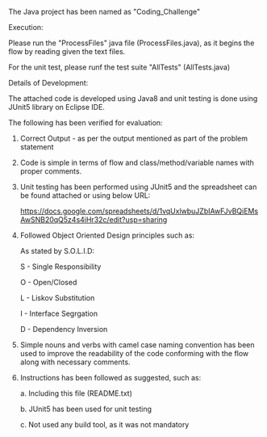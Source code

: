

The Java project has been named as "Coding_Challenge"

Execution:

Please run the "ProcessFiles" java file (ProcessFiles.java), as it begins the flow by reading given the text files.

For the unit test, please runf the test suite "AllTests" (AllTests.java)


Details of Development:

The attached code is developed using Java8 and unit testing is done using JUnit5 library on Eclipse IDE.

The following has been verified for evaluation:

1. Correct Output - as per the output mentioned as part of the problem statement

2. Code is simple in terms of flow and class/method/variable names with proper comments.

3. Unit testing has been performed using JUnit5 and the spreadsheet can be found attached or using below URL:

	https://docs.google.com/spreadsheets/d/1vqUxlwbuJZbIAwFJvBQiEMsAwSNB20qQ5z4s4iHr32c/edit?usp=sharing

4. Followed Object Oriented Design principles such as:

   As stated by S.O.L.I.D:

   S - Single Responsibility
   
   O - Open/Closed 
   
   L - Liskov Substitution
   
   I - Interface Segrgation
   
   D - Dependency Inversion
   


5. Simple nouns and verbs with camel case naming convention has been used to improve the readability of the code conforming with the flow along with necessary comments.

6. Instructions has been followed as suggested, such as:

	a. Including this file (README.txt)
	
	b. JUnit5 has been used for unit testing
	
	c. Not used any build tool, as it was not mandatory
	






